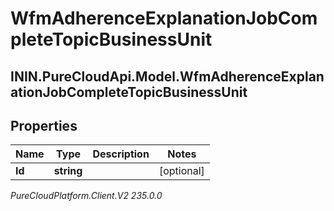 # WfmAdherenceExplanationJobCompleteTopicBusinessUnit

## ININ.PureCloudApi.Model.WfmAdherenceExplanationJobCompleteTopicBusinessUnit

## Properties

|Name | Type | Description | Notes|
|------------ | ------------- | ------------- | -------------|
| **Id** | **string** |  | [optional] |



_PureCloudPlatform.Client.V2 235.0.0_
